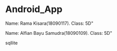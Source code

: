 # Android_App
 Name: Rama Kisara(18090117). Class: 5D" 
 
 
 
 Name: Alfian Bayu Samudra(18090109). Class: 5D"
 
 sqllite
 
